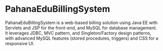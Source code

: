 # PahanaEduBillingSystem
PahanaEduBillingSystem is a web-based billing solution using Java EE with Servlets and JSP for the front-end, and MySQL for database management. It leverages JDBC, MVC pattern, and Singleton/Factory design patterns, with advanced MySQL features (stored procedures, triggers) and CSS for a responsive UI.
